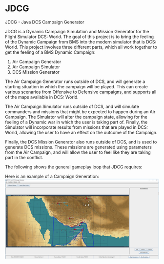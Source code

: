 # JDCG
JDCG - Java DCS Campaign Generator 

JDCG is a Dynamic Campaign Simulation and Mission Generator for the Flight Simulator DCS: World. The goal of this project is to bring the feeling
of the Dynamic Campaign from BMS into the modern simulator that is DCS: World. This project involves three different parts, which all work together
to get the feeling of a BMS Dynamic Campaign:
1) Air Campaign Generator
2) Air Campaign Simulator
3) DCS Mission Generator

The Air Campaign Generator runs outside of DCS, and will generate a starting situation in which the campaign will be played.
This can create various scenarios from Offensive to Defensive campaigns, and supports all of the maps available in DCS: World.

The Air Campaign Simulator runs outside of DCS, and will simulate commanders and missions that might be expected to happen during an Air Campaign.
The Simulator will alter the campaign state, allowing for the feeling of a Dynamic war in which the user is taking part of. Finally, the Simulator
will incorporate results from missions that are played in DCS: World, allowing the user to have an effect on the outcome of the Campaign.

Finally, the DCS Mission Generator also runs outside of DCS, and is used to generate DCS missions. These missions are generated using parameters
from the Air Campaign, and will allow the user to feel like they are taking part in the conflict.

The following shows the general gameplay loop that JDCG requires:


Here is an example of a Campaign Generation:
![Example map / campaign generation](https://raw.githubusercontent.com/lesniakbj/JDCG/master/src/main/resources/examples/example_generations.png)
